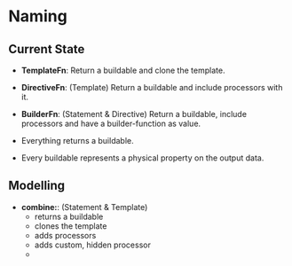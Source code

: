 # Naming

## Current State

- **TemplateFn**: Return a buildable and clone the template.
- **DirectiveFn**: (Template) Return a buildable and include processors with it.
- **BuilderFn**: (Statement & Directive) Return a buildable, include processors and have a builder-function as value.

- Everything returns a buildable.
- Every buildable represents a physical property on the output data.

## Modelling

- **combine:**: (Statement & Template)
  - returns a buildable
  - clones the template
  - adds processors
  - adds custom, hidden processor
  - 
